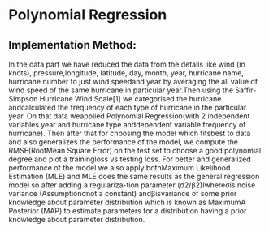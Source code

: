 # Polynomial Regression

## Implementation Method:

In the data part we have reduced the data from the details like wind (in knots),  pressure,longitude, latitude, day, month, year, hurricane name, hurricane number to just wind speedand year by averaging the all value of wind speed of the same hurricane in particular year.Then  using  the  Saffir-Simpson  Hurricane  Wind  Scale[1]  we  categorised  the  hurricane  andcalculated the frequency of each type of hurricane in the particular year.  On that data weapplied  Polynomial  Regression(with  2  independent  variables  year  and  hurricane  type  anddependent variable frequency of hurricane).  Then after that for choosing the model which fitsbest to data and also generalizes the performance of the model, we compute the RMSE(RootMean Square Error) on the test set to choose a good polynomial degree and plot a trainingloss vs testing loss.  For better and generalized performance of the model we also apply bothMaximum Likelihood Estimation (MLE)
and MLE does the same results as the general regression model so after adding a regulariza-tion parameter (σ2/β2)Iwhereσis noise variance (Assumptionσnot a constant) andβisvariance of some prior knowledge about parameter distribution which is known as MaximumA Posterior (MAP)
to estimate parameters for a distribution having a prior knowledge about parameter distribution.


